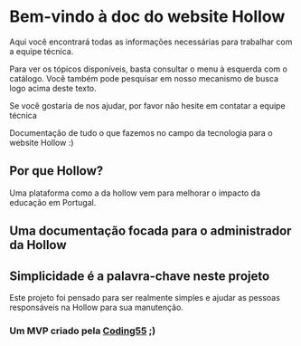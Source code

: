 # Bem-vindo à doc do website Hollow

Aqui você encontrará todas as informações necessárias para trabalhar com a equipe técnica.

Para ver os tópicos disponíveis, basta consultar o menu à esquerda com o catálogo. Você também pode pesquisar em nosso mecanismo de busca logo acima deste texto.

Se você gostaria de nos ajudar, por favor não hesite em contatar a equipe técnica

Documentação de tudo o que fazemos no campo da tecnologia para o website Hollow :)

## Por que Hollow?
Uma plataforma como a da hollow vem para melhorar o impacto da educação em Portugal.

## Uma documentação focada para o administrador da Hollow

## Simplicidade é a palavra-chave neste projeto
Este projeto foi pensado para ser realmente simples e ajudar as pessoas responsáveis na Hollow para sua manutenção.


### Um MVP criado pela [Coding55](http://coding55.com) ;)
